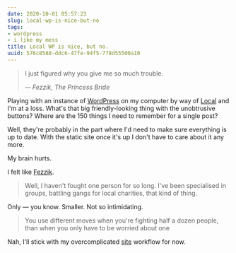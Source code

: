```yaml
---
date: 2020-10-01 05:57:23
slug: local-wp-is-nice-but-no
tags:
- wordpress
- i like my mess
title: Local WP is nice, but no.
uuid: 576c8588-ddc6-47fe-94f5-778d55500a10
---
```


[WordPress]: https://wordpress.org
[Local]: https://localwp.com/

> I just figured why you give me so much trouble.
>
> -- <cite>Fezzik, The Princess Bride</cite>

Playing with an instance of [WordPress][] on my computer by way of [Local][] and I'm at a loss.
What's that big friendly-looking thing with the unobtrusive buttons?
Where are the 150 things I need to remember for a single post?

Well, they're probably in the part where I'd need to make sure everything is up to date.
With the static site once it's up I don't have to care about it any more.

My brain hurts.

[Fezzik]: https://www.imdb.com/title/tt0093779/characters/nm0000764

I felt like [Fezzik][].

> Well, I haven't fought one person for so long. I've been specialised in
> groups, battling gangs for local charities, that kind of thing.

Only — you know.
Smaller.
Not so intimidating.

> You use different moves when you're fighting half a dozen people, than when
> you only have to be worried about one

[site]: /tags/site

Nah, I'll stick with my overcomplicated [site][] workflow for now.